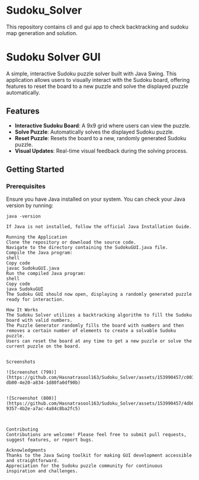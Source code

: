 # Sudoku_Solver
This repository contains cli and gui app to check backtracking and sudoku map generation and solution.

# Sudoku Solver GUI

A simple, interactive Sudoku puzzle solver built with Java Swing. This application allows users to visually interact with the Sudoku board, offering features to reset the board to a new puzzle and solve the displayed puzzle automatically.

## Features

- **Interactive Sudoku Board**: A 9x9 grid where users can view the puzzle.
- **Solve Puzzle**: Automatically solves the displayed Sudoku puzzle.
- **Reset Puzzle**: Resets the board to a new, randomly generated Sudoku puzzle.
- **Visual Updates**: Real-time visual feedback during the solving process.

## Getting Started

### Prerequisites

Ensure you have Java installed on your system. You can check your Java version by running:

```shell
java -version

If Java is not installed, follow the official Java Installation Guide.

Running the Application
Clone the repository or download the source code.
Navigate to the directory containing the SudokuGUI.java file.
Compile the Java program:
shell
Copy code
javac SudokuGUI.java
Run the compiled Java program:
shell
Copy code
java SudokuGUI
The Sudoku GUI should now open, displaying a randomly generated puzzle ready for interaction.

How It Works
The Sudoku Solver utilizes a backtracking algorithm to fill the Sudoku board with valid numbers.
The Puzzle Generator randomly fills the board with numbers and then removes a certain number of elements to create a solvable Sudoku puzzle.
Users can reset the board at any time to get a new puzzle or solve the current puzzle on the board.


Screenshots

![Screenshot (799)](https://github.com/Hasnatrasool163/Sudoku_Solver/assets/153990457/c00359f7-db00-4e20-a834-1d80fa0df90b)


![Screenshot (800)](https://github.com/Hasnatrasool163/Sudoku_Solver/assets/153990457/4db0cbc4-9357-4b2e-a7ac-4a84c8ba2fc5)



Contributing
Contributions are welcome! Please feel free to submit pull requests, suggest features, or report bugs.

Acknowledgments
Thanks to the Java Swing toolkit for making GUI development accessible and straightforward.
Appreciation for the Sudoku puzzle community for continuous inspiration and challenges.
